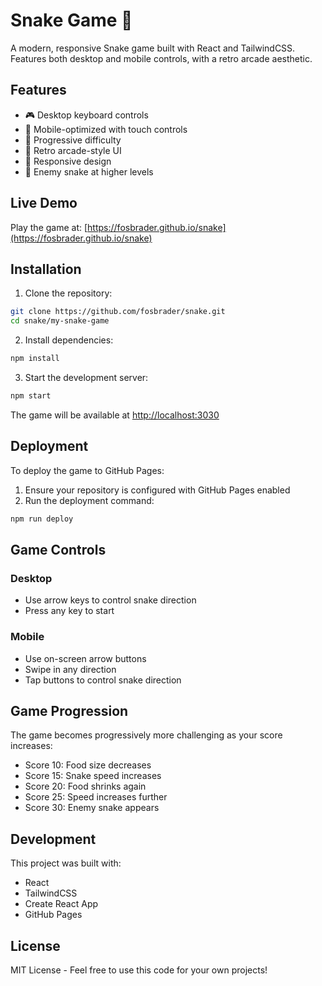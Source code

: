 # Snake Game 🐍

A modern, responsive Snake game built with React and TailwindCSS. Features both desktop and mobile controls, with a retro arcade aesthetic.

## Features

- 🎮 Desktop keyboard controls
- 📱 Mobile-optimized with touch controls
- 🎯 Progressive difficulty
- 🌟 Retro arcade-style UI
- 💫 Responsive design
- 👾 Enemy snake at higher levels

## Live Demo

Play the game at: [https://fosbrader.github.io/snake](https://fosbrader.github.io/snake)

## Installation

1. Clone the repository:
```bash
git clone https://github.com/fosbrader/snake.git
cd snake/my-snake-game
```

2. Install dependencies:
```bash
npm install
```

3. Start the development server:
```bash
npm start
```

The game will be available at [http://localhost:3030](http://localhost:3030)

## Deployment

To deploy the game to GitHub Pages:

1. Ensure your repository is configured with GitHub Pages enabled
2. Run the deployment command:
```bash
npm run deploy
```

## Game Controls

### Desktop
- Use arrow keys to control snake direction
- Press any key to start

### Mobile
- Use on-screen arrow buttons
- Swipe in any direction
- Tap buttons to control snake direction

## Game Progression

The game becomes progressively more challenging as your score increases:

- Score 10: Food size decreases
- Score 15: Snake speed increases
- Score 20: Food shrinks again
- Score 25: Speed increases further
- Score 30: Enemy snake appears

## Development

This project was built with:
- React
- TailwindCSS
- Create React App
- GitHub Pages

## License

MIT License - Feel free to use this code for your own projects!
